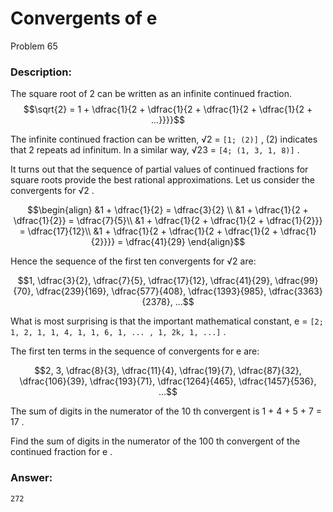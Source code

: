 # Convergents of e
Problem 65
### Description:
The square root of 2
 can be written as an infinite continued fraction.
$$\sqrt{2} = 1 + \dfrac{1}{2 + \dfrac{1}{2 + \dfrac{1}{2 + \dfrac{1}{2 + ...}}}}$$

The infinite continued fraction can be written, √2 = `[1; (2)]`
, (2)
 indicates that 2
 repeats ad infinitum. In a similar way, √23 = `[4; (1, 3, 1, 8)]`
.

It turns out that the sequence of partial values of continued fractions for square roots provide the best rational approximations. Let us consider the convergents for √2
.

$$\begin{align}
&1 + \dfrac{1}{2} = \dfrac{3}{2} \\
&1 + \dfrac{1}{2 + \dfrac{1}{2}} = \dfrac{7}{5}\\
&1 + \dfrac{1}{2 + \dfrac{1}{2 + \dfrac{1}{2}}} = \dfrac{17}{12}\\
&1 + \dfrac{1}{2 + \dfrac{1}{2 + \dfrac{1}{2 + \dfrac{1}{2}}}} = \dfrac{41}{29}
\end{align}$$
 

Hence the sequence of the first ten convergents for √2
 are:

$$1, \dfrac{3}{2}, \dfrac{7}{5}, \dfrac{17}{12}, \dfrac{41}{29}, \dfrac{99}{70}, \dfrac{239}{169}, \dfrac{577}{408}, \dfrac{1393}{985}, \dfrac{3363}{2378}, ...$$
 

What is most surprising is that the important mathematical constant, e = `[2; 1, 2, 1, 1, 4, 1, 1, 6, 1, ... , 1, 2k, 1, ...]`
.

The first ten terms in the sequence of convergents for e
 are:

$$2, 3, \dfrac{8}{3}, \dfrac{11}{4}, \dfrac{19}{7}, \dfrac{87}{32}, \dfrac{106}{39}, \dfrac{193}{71}, \dfrac{1264}{465}, \dfrac{1457}{536}, ...$$
 

The sum of digits in the numerator of the 10
th convergent is 1 + 4 + 5 + 7 = 17
.

Find the sum of digits in the numerator of the 100
th convergent of the continued fraction for e
.

### Answer:
```
272
```